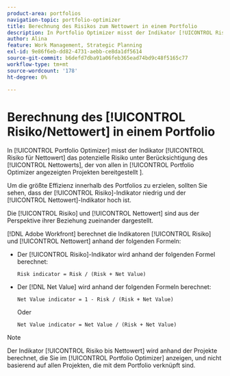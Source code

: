 ```yaml
---
product-area: portfolios
navigation-topic: portfolio-optimizer
title: Berechnung des Risikos zum Nettowert in einem Portfolio
description: In Portfolio Optimizer misst der Indikator [!UICONTROL Risiko auf Nettowert] das potenzielle Risiko unter Berücksichtigung des Nettowerts aller in Portfolio Optimizer angezeigten Projekte.
author: Alina
feature: Work Management, Strategic Planning
exl-id: 9e86f6eb-dd82-4731-aebb-ce8da1df5614
source-git-commit: b6defd7dba91a06feb365ead74bd9c48f5165c77
workflow-type: tm+mt
source-wordcount: '178'
ht-degree: 0%

---
```


# Berechnung des [!UICONTROL Risiko/Nettowert] in einem Portfolio

In [!UICONTROL Portfolio Optimizer] misst der Indikator [!UICONTROL Risiko für Nettowert] das potenzielle Risiko unter Berücksichtigung des [!UICONTROL Nettowerts], der von allen in [!UICONTROL Portfolio Optimizer angezeigten Projekten bereitgestellt ]. 

Um die größte Effizienz innerhalb des Portfolios zu erzielen, sollten Sie sehen, dass der [!UICONTROL Risiko]-Indikator niedrig und der [!UICONTROL Nettowert]-Indikator hoch ist. 

Die [!UICONTROL Risiko] und [!UICONTROL Nettowert] sind aus der Perspektive ihrer Beziehung zueinander dargestellt.

[!DNL Adobe Workfront] berechnet die Indikatoren [!UICONTROL Risiko] und [!UICONTROL Nettowert] anhand der folgenden Formeln:

* Der [!UICONTROL Risiko]-Indikator wird anhand der folgenden Formel berechnet:

  ```
  Risk indicator = Risk / (Risk + Net Value)
  ```

* Der [!DNL Net Value] wird anhand der folgenden Formeln berechnet:

  ```
  Net Value indicator = 1 - Risk / (Risk + Net Value)
  ```

  Oder

  ```
  Net Value indicator = Net Value / (Risk + Net Value)
  ```

>[!NOTE]
>
>Der Indikator [!UICONTROL Risiko bis Nettowert] wird anhand der Projekte berechnet, die Sie im [!UICONTROL Portfolio Optimizer] anzeigen, und nicht basierend auf allen Projekten, die mit dem Portfolio verknüpft sind. 
